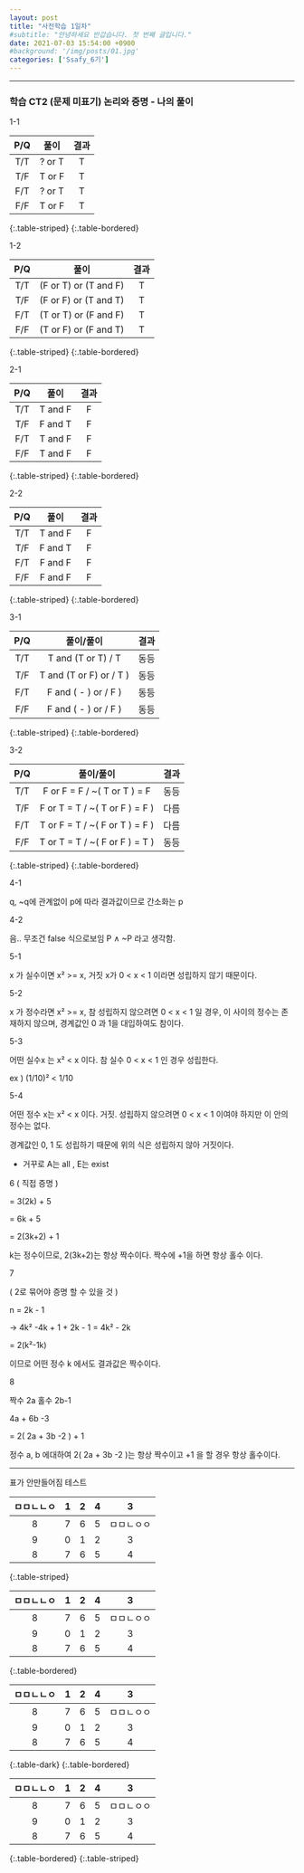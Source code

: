 ```yaml
---
layout: post
title: "사전학습 1일차"
#subtitle: "안녕하세요 반갑습니다. 첫 번째 글입니다."
date: 2021-07-03 15:54:00 +0900
#background: '/img/posts/01.jpg'
categories: ['Ssafy_6기']
---
```

___

### 학습 CT2 (문제 미표기) 논리와 증명 - 나의 풀이

1-1

|P/Q|풀이|결과|
|:---:|:---:|:---:|
|T/T|? or T|T|
|T/F|T or F|T|
|F/T|? or T|T|
|F/F|T or F|T|
{:.table-striped}
{:.table-bordered}

1-2

|P/Q|풀이|결과|
|:---:|:---:|:---:|
|T/T|(F or T) or (T and F)|T|
|T/F|(F or F) or (T and T)|T|
|F/T|(T or T) or (F and F)|T|
|F/F|(T or F) or (F and T)|T|
{:.table-striped}
{:.table-bordered}

2-1

|P/Q|풀이|결과|
|:---:|:---:|:---:|
|T/T| T and F |F|
|T/F| F and T |F|
|F/T| T and F |F|
|F/F| T and F |F|
{:.table-striped}
{:.table-bordered}

2-2

|P/Q|풀이|결과|
|:---:|:---:|:---:|
|T/T| T and F |F|
|T/F| F and T |F|
|F/T| F and F |F|
|F/F| F and F |F|
{:.table-striped}
{:.table-bordered}

3-1

|P/Q|풀이/풀이|결과|
|:---:|:---:|:---:|
|T/T|T and (T or T) / T |동등|
|T/F|T and (T or F) or / T )|동등|
|F/T|F and ( - ) or / F )|동등|
|F/F|F and ( - ) or / F )|동등|
{:.table-striped}
{:.table-bordered}

3-2

|P/Q|풀이/풀이|결과|
|:---:|:---:|:---:|
|T/T|F or F = F / ~( T or T ) = F |동등|
|T/F|F or T = T / ~( T or F ) = F )|다름|
|F/T|T or F = T / ~( F or T ) = F )|다름|
|F/F|T or T = T / ~( F or F ) = T )|동등|
{:.table-striped}
{:.table-bordered}

4-1

q, ~q에 관계없이 p에 따라 결과값이므로 간소화는 p

4-2

음.. 무조건 false 식으로보임 P ∧ ~P 라고 생각함.

5-1

x 가 실수이면 x² >= x, 거짓 x가 0 < x < 1 이라면 성립하지 않기 때문이다.


5-2

x 가 정수라면 x² >= x, 참 성립하지 않으려면 0 < x < 1 일 경우, 이 사이의 정수는 존재하지 않으며, 경계값인 0 과 1을 대입하여도 참이다.

5-3

어떤 실수x 는 x² < x 이다. 참 실수 0 < x < 1 인 경우 성립한다.

ex ) (1/10)² < 1/10

5-4

어떤 정수 x는 x² < x 이다. 거짓. 성립하지 않으려면 0 < x < 1 이여야 하지만 이 안의 정수는 없다.

경계값인 0, 1 도 성립하기 때문에 위의 식은 성립하지 않아 거짓이다.

* 거꾸로 A는 all , E는 exist

6 ( 직접 증명 )

= 3(2k) + 5

= 6k + 5

= 2(3k+2) + 1

k는 정수이므로, 2(3k+2)는 항상 짝수이다. 짝수에 +1을 하면 항상 홀수 이다.

7

( 2로 묶어야 증명 할 수 있을 것 )

n = 2k - 1

->  4k² -4k + 1 + 2k - 1 = 4k² - 2k

= 2(k²-1k)

이므로 어떤 정수 k 에서도 결과값은 짝수이다.

8

짝수 2a 홀수 2b-1

4a + 6b -3

= 2( 2a + 3b -2 ) + 1

정수 a, b 에대하여 2( 2a + 3b -2 )는 항상 짝수이고 +1 을 할 경우 항상 홀수이다.



***

표가 안만들어짐 테스트

| ㅁㅁㄴㄴㅇ | 1 | 2 | 4 |      3     |
|:----------:|:-:|:-:|:-:|:----------:|
|      8     | 7 | 6 | 5 | ㅁㅁㄴㅇㅇ |
|      9     | 0 | 1 | 2 |      3     |
|      8     | 7 | 6 | 5 |      4     |
{:.table-striped}

| ㅁㅁㄴㄴㅇ | 1 | 2 | 4 |      3     |
|:----------:|:-:|:-:|:-:|:----------:|
|      8     | 7 | 6 | 5 | ㅁㅁㄴㅇㅇ |
|      9     | 0 | 1 | 2 |      3     |
|      8     | 7 | 6 | 5 |      4     |
{:.table-bordered}

| ㅁㅁㄴㄴㅇ | 1 | 2 | 4 |      3     |
|:----------:|:-:|:-:|:-:|:----------:|
|      8     | 7 | 6 | 5 | ㅁㅁㄴㅇㅇ |
|      9     | 0 | 1 | 2 |      3     |
|      8     | 7 | 6 | 5 |      4     |
{:.table-dark}
{:.table-bordered}

| ㅁㅁㄴㄴㅇ | 1 | 2 | 4 |      3     |
|:----------:|:-:|:-:|:-:|:----------:|
|      8     | 7 | 6 | 5 | ㅁㅁㄴㅇㅇ |
|      9     | 0 | 1 | 2 |      3     |
|      8     | 7 | 6 | 5 |      4     |
{:.table-bordered}
{:.table-striped}